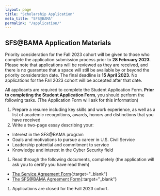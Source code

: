 ```yaml
---
layout: page
title: "Scholarship Application"
meta_title: "SFS@BAMA"
permalink: "/application/"
---
```


## SFS@BAMA Application Materials

Priority consideration for the Fall 2023 cohort will be given to those who complete the application submission process prior to **28 February 2023**. Please note that applications will be reviewed as they are received, and there is no guarantee that a space will still be available by or beyond the priority consideration date. The final deadline is **15 April 2023**. No applications for the Fall 2023 cohort will be accepted after that date.


All applicants are required to complete the Student Application Form.
**Prior to completing the Student Application Form**, you should perform the following tasks. (The Application Form will ask for this information)


1. Prepare a resume including key skills and work experience, as well as a list of academic recognitions, awards, honors and distinctions that you have received
1. Write a two-page essay describing your:
* Interest in the SFS@BAMA program
* Goals and motivations to pursue a career in U.S. Civil Service
* Leadership potential and commitment to service
* Knowledge and interest in the Cyber Security field
1. Read through the following documents, completely (the application will ask you to certify you have read them)
* [The Service Agreement Form](../forms/CyberCorpsSFSServiceAgreement.pdf){:target="_blank"}
* [The SFS@BAMA Agreement Form](../forms/AlabamaAgreement.pdf){:target="_blank"}
1. Applications are closed for the Fall 2023 cohort.
